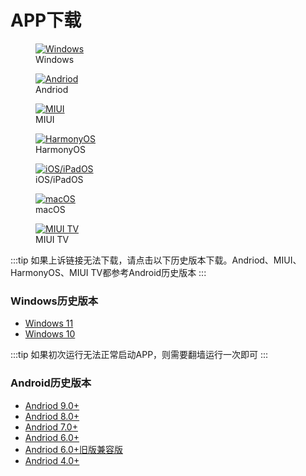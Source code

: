 <!-- # APP下载 -->


# APP下载  




<figure>
  <a href="https://apps.microsoft.com/store/detail/microsoft-%E8%BF%9C%E7%A8%8B%E6%A1%8C%E9%9D%A2/9WZDNCRFJ3PS">
    <img src="/images/Windows.svg" alt="Windows">
  </a>
  <figcaption>Windows</figcaption>
</figure>


<figure>
  <a href="https://tx.cec.cc/RDWeb/Pages/downloads/Microsoft_Remote_Desktop_for_Andriod_Latest.apk">
    <img src="/images/andriod.svg" alt="Andriod">
  </a>
  <figcaption>Andriod</figcaption>
</figure>


<figure>
  <a href="https://tx.cec.cc/RDWeb/Pages/downloads/Microsoft_Remote_Desktop_for_Andriod_Latest.apk">
    <img src="/images/andriod.svg" alt="MIUI">
  </a>
  <figcaption>MIUI</figcaption>
</figure>

<figure>
  <a href="https://tx.cec.cc/RDWeb/Pages/downloads/Microsoft_Remote_Desktop_for_HarmonyOS.apk">
    <img src="/images/andriod.svg" alt="HarmonyOS">
  </a>
  <figcaption>HarmonyOS</figcaption>
</figure>

<figure>
  <a href="https://apps.apple.com/cn/app/microsoft-yuan-cheng-zhuo/id714464092">
    <img src="/images/andriod.svg" alt="iOS/iPadOS">
  </a>
  <figcaption>iOS/iPadOS</figcaption>
</figure>

<figure>
  <a href="https://apps.apple.com/us/app/microsoft-remote-desktop/id1295203466">
    <img src="/images/andriod.svg" alt="macOS">
  </a>
  <figcaption>macOS</figcaption>
</figure>


<figure>
  <a href="https://tx.cec.cc/RDWeb/Pages/downloads/Microsoft_Remote_Desktop_for_Andriod4.0.apk">
    <img src="/images/andriod.svg" alt="MIUI TV">
  </a>
  <figcaption>MIUI TV</figcaption>
</figure>


:::tip
如果上诉链接无法下载，请点击以下历史版本下载。Andriod、MIUI、HarmonyOS、MIUI TV都参考Android历史版本 
:::

### Windows历史版本

* [Windows 11](https://tx.cec.cc/RDWeb/Pages/downloads/Microsoft_Remote_Desktop_for_Windows.AppxBundle)
* [Windows 10](https://tx.cec.cc/RDWeb/Pages/downloads/Microsoft_Remote_Desktop_for_Windows.zip)

:::tip
如果初次运行无法正常启动APP，则需要翻墙运行一次即可
:::

### Android历史版本

<!-- * [Andriod/ChromeOS](https://play.google.com/store/apps/details?id=com.microsoft.rdc.androidx&pli=1) 注：此链接为Google市场，国内用户请点击以下链接下载 -->
* [Andriod 9.0+](https://tx.cec.cc/RDWeb/Pages/downloads/Microsoft_Remote_Desktop_for_Andriod9.0.apk)
* [Andriod 8.0+](https://tx.cec.cc/RDWeb/Pages/downloads/Microsoft_Remote_Desktop_for_Andriod8.0.apk)
* [Andriod 7.0+](https://tx.cec.cc/RDWeb/Pages/downloads/Microsoft_Remote_Desktop_for_Andriod7.0.apk)
* [Andriod 6.0+](https://tx.cec.cc/RDWeb/Pages/downloads/Microsoft_Remote_Desktop_for_Andriod6.0.apk)
* [Andriod 6.0+旧版兼容版](https://tx.cec.cc/RDWeb/Pages/downloads/Microsoft_Remote_Desktop_for_Andriod_Old.apk)
* [Andriod 4.0+](https://tx.cec.cc/RDWeb/Pages/downloads/Microsoft_Remote_Desktop_for_Andriod4.0.apk)



